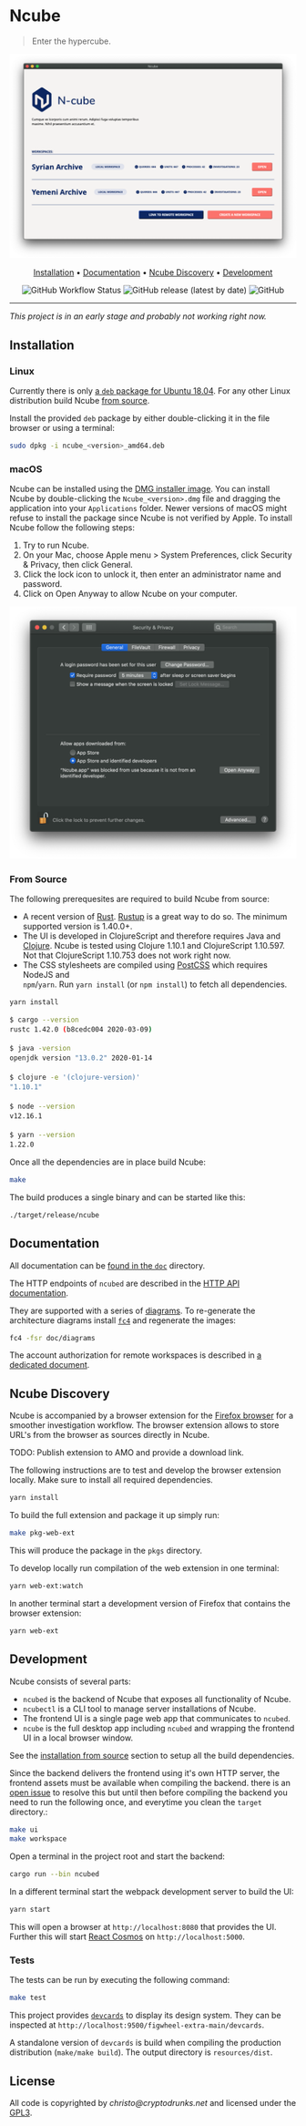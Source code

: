 # Ncube

> Enter the hypercube.

<div align="center">

![Ncube Screenshot](https://raw.githubusercontent.com/critocrito/ncube/master/resources/screenshots/ncube.png)

[Installation](#installation) • [Documentation](#documentation) • [Ncube Discovery](#ncube-discovery) • [Development](#development)

![GitHub Workflow Status](https://img.shields.io/github/workflow/status/critocrito/ncube/Build%20Status?style=flat-square)
![GitHub release (latest by date)](https://img.shields.io/github/v/release/critocrito/ncube?color=orange&style=flat-square)
![GitHub](https://img.shields.io/github/license/critocrito/ncube?color=blue&style=flat-square)

</div>

---

_This project is in an early stage and probably not working right now._

## Installation

### Linux

Currently there is only [a `deb` package for Ubuntu 18.04](https://github.com/critocrito/ncube/releases/latest). For any other Linux distribution build Ncube [from source](#from-source).

Install the provided `deb` package by either double-clicking it in the file browser or using a terminal:

```sh
sudo dpkg -i ncube_<version>_amd64.deb
```

### macOS

Ncube can be installed using the [DMG installer image](https://github.com/critocrito/ncube/releases/latest). You can install Ncube by double-clicking the `Ncube_<version>.dmg` file and dragging the application into your `Applications` folder. Newer versions of macOS might refuse to install the package since Ncube is not verified by Apple. To install Ncube follow the following steps:

1. Try to run Ncube.
2. On your Mac, choose Apple menu > System Preferences, click Security & Privacy, then click General.
3. Click the lock icon to unlock it, then enter an administrator name and password.
4. Click on Open Anyway to allow Ncube on your computer.

![macOS Security & Privacy preferences](https://raw.githubusercontent.com/critocrito/ncube/master/resources/screenshots/mac-preferences.png)

### From Source

The following prerequesites are required to build Ncube from source:

- A recent version of [Rust](https://www.rust-lang.org/).
  [Rustup](https://rustup.rs/) is a great way to do so. The minimum supported
  version is 1.40.0+.
- The UI is developed in ClojureScript and therefore requires Java and
  [Clojure](https://clojure.org/guides/getting_started). Ncube is tested using
  Clojure 1.10.1 and ClojureScript 1.10.597. Not that ClojureScript 1.10.753
  does not work right now.
- The CSS stylesheets are compiled using [PostCSS](https://postcss.org/) which requires NodeJS and  
  `npm`/`yarn`. Run `yarn install` (or `npm install`) to fetch all dependencies.

```sh
yarn install
```

```sh
$ cargo --version
rustc 1.42.0 (b8cedc004 2020-03-09)

$ java -version
openjdk version "13.0.2" 2020-01-14

$ clojure -e '(clojure-version)'
"1.10.1"

$ node --version
v12.16.1

$ yarn --version
1.22.0
```

Once all the dependencies are in place build Ncube:

```sh
make
```

The build produces a single binary and can be started like this:

```sh
./target/release/ncube
```

## Documentation

All documentation can be [found in the `doc`](doc) directory.

The HTTP endpoints of `ncubed` are described in the [HTTP API
documentation](doc/http-api.md).

They are supported with a series of [diagrams](doc/diagrams/ncube). To
re-generate the architecture diagrams install
[`fc4`](https://fundingcircle.github.io/fc4-framework/docs/get-started) and
regenerate the images:

```sh
fc4 -fsr doc/diagrams
```

The account authorization for remote workspaces is described in [a dedicated
document](doc/auth-workflow.pdf).

## Ncube Discovery

Ncube is accompanied by a browser extension for the [Firefox browser](https://www.mozilla.org/en-US/firefox/new) for a smoother investigation workflow. The browser extension allows to store URL's from the browser as sources directly in Ncube.

TODO: Publish extension to AMO and provide a download link.

The following instructions are to test and develop the browser extension locally. Make sure to install all required dependencies.

```sh
yarn install
```

To build the full extension and package it up simply run:

```sh
make pkg-web-ext
```

This will produce the package in the `pkgs` directory.

To develop locally run compilation of the web extension in one terminal:

```sh
yarn web-ext:watch
```

In another terminal start a development version of Firefox that contains the browser extension:

```sh
yarn web-ext
```

## Development

Ncube consists of several parts:

- `ncubed` is the backend of Ncube that exposes all functionality of Ncube.
- `ncubectl` is a CLI tool to manage server installations of Ncube.
- The frontend UI is a single page web app that communicates to `ncubed`.
- `ncube` is the full desktop app including `ncubed` and wrapping the frontend UI in a local browser window.

See the [installation from source](#from-source) section to setup all the build
dependencies.

Since the backend delivers the frontend using it's own HTTP server, the frontend
assets must be available when compiling the backend. there is an [open
issue](https://github.com/critocrito/ncube/issues/39) to resolve this but until
then before compiling the backend you need to run the following once, and
everytime you clean the `target` directory.:

```sh
make ui
make workspace
```

Open a terminal in the project root and start the backend:

```sh
cargo run --bin ncubed
```

In a different terminal start the webpack development server to build the UI:

```sh
yarn start
```

This will open a browser at `http://localhost:8080` that provides the UI.
Further this will start [React
Cosmos](https://github.com/react-cosmos/react-cosmos) on
`http://localhost:5000`.

### Tests

The tests can be run by executing the following command:

```sh
make test
```

This project provides [`devcards`](https://github.com/bhauman/devcards/) to
display its design system. They can be inspected at
`http://localhost:9500/figwheel-extra-main/devcards`.

A standalone version of `devcards` is build when compiling the production
distribution (`make/make build`). The output directory is `resources/dist`.

## License

All code is copyrighted by _christo@cryptodrunks.net_ and licensed under the [GPL3](https://www.gnu.org/licenses/gpl-3.0.html).

